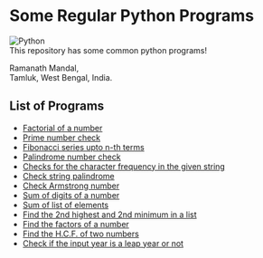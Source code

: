 # Some Regular Python Programs
![Python](https://img.shields.io/badge/Python-3.7-brightgreen.svg)<br />
 This repository has some common python programs!

Ramanath Mandal,<br />
Tamluk, West Bengal, India.<br />

## List of Programs

* [Factorial of a number](https://github.com/MRamanath/Regular-Python-Programs/blob/master/Programs/01factorial.py)
* [Prime number check](https://github.com/MRamanath/Regular-Python-Programs/blob/master/Programs/02primenum.py)
* [Fibonacci series upto n-th terms](https://github.com/MRamanath/Regular-Python-Programs/blob/master/Programs/03fibonacci.py)
* [Palindrome number check](https://github.com/MRamanath/Regular-Python-Programs/blob/master/Programs/04palindromenum.py)
* [Checks for the character frequency in the given string](https://github.com/MRamanath/Regular-Python-Programs/blob/master/Programs/05charFrequencyStr.py)
* [Check string palindrome](https://github.com/MRamanath/Regular-Python-Programs/blob/master/Programs/06strPalindrome.py)
* [Check Armstrong number](https://github.com/MRamanath/Regular-Python-Programs/blob/master/Programs/07armstrong.py)
* [Sum of digits of a number](https://github.com/MRamanath/Regular-Python-Programs/blob/master/Programs/08sumofdigits.py)
* [Sum of list of elements](https://github.com/MRamanath/Regular-Python-Programs/blob/master/Programs/09sumoflist.py)
* [Find the 2nd highest and 2nd minimum in a list](https://github.com/MRamanath/Regular-Python-Programs/blob/master/Programs/2ndhighestand2ndlowest.py)
* [Find the factors of a number](https://github.com/MRamanath/Regular-Python-Programs/blob/master/Programs/findFactorofNumber.py)
* [Find the H.C.F. of two numbers](https://github.com/MRamanath/Regular-Python-Programs/blob/master/Programs/hcfoftwonum.py)
* [Check if the input year is a leap year or not](https://github.com/MRamanath/Regular-Python-Programs/blob/master/Programs/10leapyear.py)

